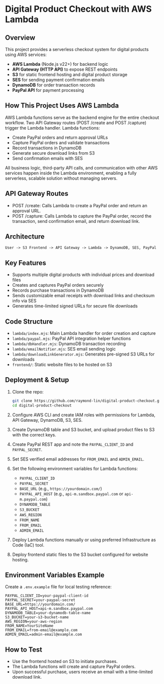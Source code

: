 # Digital Product Checkout with AWS Lambda

## Overview
This project provides a serverless checkout system for digital products using AWS services:

- **AWS Lambda** (Node.js v22+) for backend logic  
- **API Gateway (HTTP API)** to expose REST endpoints  
- **S3** for static frontend hosting and digital product storage  
- **SES** for sending payment confirmation emails  
- **DynamoDB** for order transaction records  
- **PayPal API** for payment processing

## How This Project Uses AWS Lambda
AWS Lambda functions serve as the backend engine for the entire checkout workflow. Two API Gateway routes (POST /create and POST /capture) trigger the Lambda handler. Lambda functions:

- Create PayPal orders and return approval URLs
- Capture PayPal orders and validate transactions
- Record transactions in DynamoDB
- Generate secure download links from S3
- Send confirmation emails with SES

All business logic, third-party API calls, and communication with other AWS services happen inside the Lambda environment, enabling a fully serverless, scalable solution without managing servers.

## API Gateway Routes

- POST /create: Calls Lambda to create a PayPal order and return an approval URL.
- POST /capture: Calls Lambda to capture the PayPal order, record the transaction, send confirmation email, and return download link.

## Architecture

```
User -> S3 Frontend -> API Gateway -> Lambda -> DynamoDB, SES, PayPal
```

## Key Features

- Supports multiple digital products with individual prices and download files  
- Creates and captures PayPal orders securely  
- Records purchase transactions in DynamoDB  
- Sends customizable email receipts with download links and checksum info via SES  
- Generates time-limited signed URLs for secure file downloads  

## Code Structure

- `lambda/index.mjs`: Main Lambda handler for order creation and capture  
- `lambda/paypal.mjs`: PayPal API integration helper functions  
- `lambda/dbHandler.mjs`: DynamoDB transaction recording  
- `lambda/emailNotifier.mjs`: SES email sending logic  
- `lambda/downloadLinkGenerator.mjs`: Generates pre-signed S3 URLs for downloads  
- `frontend/`: Static website files to be hosted on S3  

## Deployment & Setup

1. Clone the repo:
   ```bash
   git clone https://github.com/raymond-lin/digital-product-checkout.git
   cd digital-product-checkout
   ```

2. Configure AWS CLI and create IAM roles with permissions for Lambda, API Gateway, DynamoDB, S3, SES.

3. Create DynamoDB table and S3 bucket, and upload product files to S3 with the correct keys.

4. Create PayPal REST app and note the `PAYPAL_CLIENT_ID` and `PAYPAL_SECRET`.

5. Set SES verified email addresses for `FROM_EMAIL` and `ADMIN_EMAIL`.

6. Set the following environment variables for Lambda functions:
   - `PAYPAL_CLIENT_ID`
   - `PAYPAL_SECRET`
   - `BASE_URL` (e.g., `https://yourdomain.com/`)
   - `PAYPAL_API_HOST` (e.g., `api-m.sandbox.paypal.com` or `api-m.paypal.com`)
   - `DYNAMODB_TABLE`
   - `S3_BUCKET`
   - `AWS_REGION`
   - `FROM_NAME`
   - `FROM_EMAIL`
   - `ADMIN_EMAIL`

7. Deploy Lambda functions manually or using preferred Infrastructure as Code (IaC) tool.

8. Deploy frontend static files to the S3 bucket configured for website hosting.

## Environment Variables Example

Create a `.env.example` file for local testing reference:

```env
PAYPAL_CLIENT_ID=your-paypal-client-id
PAYPAL_SECRET=your-paypal-secret
BASE_URL=https://yourdomain.com/
PAYPAL_API_HOST=api-m.sandbox.paypal.com
DYNAMODB_TABLE=your-dynamodb-table-name
S3_BUCKET=your-s3-bucket-name
AWS_REGION=your-aws-region
FROM_NAME=YourSiteName
FROM_EMAIL=from-email@example.com
ADMIN_EMAIL=admin-email@example.com
```

## How to Test

- Use the frontend hosted on S3 to initiate purchases.  
- The Lambda functions will create and capture PayPal orders.  
- Upon successful purchase, users receive an email with a time-limited download link.  

